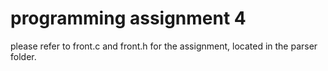 # programming assignment 4

please refer to front.c and front.h for the assignment, located in the parser folder.

